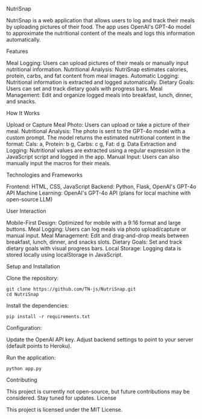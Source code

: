 NutriSnap

NutriSnap is a web application that allows users to log and track their meals by uploading pictures of their food. The app uses OpenAI's GPT-4o model to approximate the nutritional content of the meals and logs this information automatically.

Features

Meal Logging: Users can upload pictures of their meals or manually input nutritional information.
Nutritional Analysis: NutriSnap estimates calories, protein, carbs, and fat content from meal images.
Automatic Logging: Nutritional information is extracted and logged automatically.
Dietary Goals: Users can set and track dietary goals with progress bars.
Meal Management: Edit and organize logged meals into breakfast, lunch, dinner, and snacks.

How It Works

Upload or Capture Meal Photo: Users can upload or take a picture of their meal.
Nutritional Analysis: The photo is sent to the GPT-4o model with a custom prompt. The model returns the estimated nutritional content in the format: Cals: a, Protein: b g, Carbs: c g, Fat: d g.
Data Extraction and Logging: Nutritional values are extracted using a regular expression in the JavaScript script and logged in the app.
Manual Input: Users can also manually input the macros for their meals.

Technologies and Frameworks

Frontend: HTML, CSS, JavaScript
Backend: Python, Flask, OpenAI's GPT-4o API
Machine Learning: OpenAI's GPT-4o API (plans for local machine with open-source LLM)

User Interaction

Mobile-First Design: Optimized for mobile with a 9:16 format and large buttons.
Meal Logging: Users can log meals via photo upload/capture or manual input.
Meal Management: Edit and drag-and-drop meals between breakfast, lunch, dinner, and snacks slots.
Dietary Goals: Set and track dietary goals with visual progress bars.
Local Storage: Logging data is stored locally using localStorage in JavaScript.

Setup and Installation

Clone the repository:
    
    git clone https://github.com/TN-js/NutriSnap.git
    cd NutriSnap

Install the dependencies:

    pip install -r requirements.txt

Configuration:

Update the OpenAI API key.
Adjust backend settings to point to your server (default points to Heroku).

Run the application:

    python app.py

Contributing

This project is currently not open-source, but future contributions may be considered. Stay tuned for updates.
License

This project is licensed under the MIT License.
